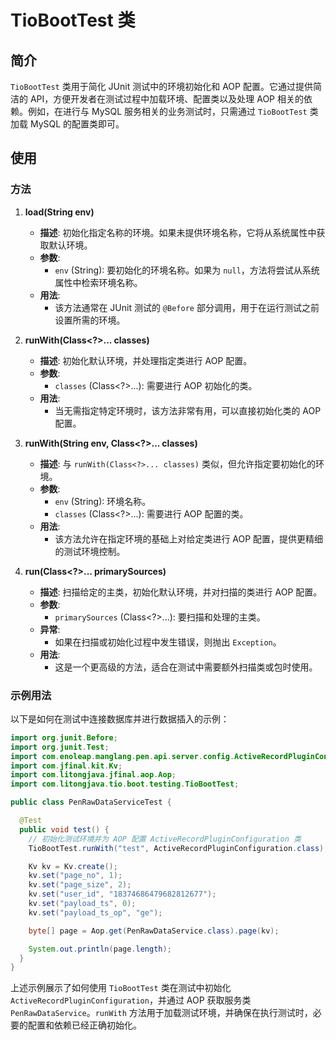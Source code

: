 # TioBootTest 类

## 简介

`TioBootTest` 类用于简化 JUnit 测试中的环境初始化和 AOP 配置。它通过提供简洁的 API，方便开发者在测试过程中加载环境、配置类以及处理 AOP 相关的依赖。例如，在进行与 MySQL 服务相关的业务测试时，只需通过 `TioBootTest` 类加载 MySQL 的配置类即可。

## 使用

### 方法

1. **load(String env)**

   - **描述**: 初始化指定名称的环境。如果未提供环境名称，它将从系统属性中获取默认环境。
   - **参数**:
     - `env` (String): 要初始化的环境名称。如果为 `null`，方法将尝试从系统属性中检索环境名称。
   - **用法**:
     - 该方法通常在 JUnit 测试的 `@Before` 部分调用，用于在运行测试之前设置所需的环境。

2. **runWith(Class<?>... classes)**

   - **描述**: 初始化默认环境，并处理指定类进行 AOP 配置。
   - **参数**:
     - `classes` (Class<?>...): 需要进行 AOP 初始化的类。
   - **用法**:
     - 当无需指定特定环境时，该方法非常有用，可以直接初始化类的 AOP 配置。

3. **runWith(String env, Class<?>... classes)**

   - **描述**: 与 `runWith(Class<?>... classes)` 类似，但允许指定要初始化的环境。
   - **参数**:
     - `env` (String): 环境名称。
     - `classes` (Class<?>...): 需要进行 AOP 配置的类。
   - **用法**:
     - 该方法允许在指定环境的基础上对给定类进行 AOP 配置，提供更精细的测试环境控制。

4. **run(Class<?>... primarySources)**

   - **描述**: 扫描给定的主类，初始化默认环境，并对扫描的类进行 AOP 配置。
   - **参数**:
     - `primarySources` (Class<?>...): 要扫描和处理的主类。
   - **异常**:
     - 如果在扫描或初始化过程中发生错误，则抛出 `Exception`。
   - **用法**:
     - 这是一个更高级的方法，适合在测试中需要额外扫描类或包时使用。

### 示例用法

以下是如何在测试中连接数据库并进行数据插入的示例：

```java
import org.junit.Before;
import org.junit.Test;
import com.enoleap.manglang.pen.api.server.config.ActiveRecordPluginConfiguration;
import com.jfinal.kit.Kv;
import com.litongjava.jfinal.aop.Aop;
import com.litongjava.tio.boot.testing.TioBootTest;

public class PenRawDataServiceTest {

  @Test
  public void test() {
    // 初始化测试环境并为 AOP 配置 ActiveRecordPluginConfiguration 类
    TioBootTest.runWith("test", ActiveRecordPluginConfiguration.class);

    Kv kv = Kv.create();
    kv.set("page_no", 1);
    kv.set("page_size", 2);
    kv.set("user_id", "18374686479682812677");
    kv.set("payload_ts", 0);
    kv.set("payload_ts_op", "ge");

    byte[] page = Aop.get(PenRawDataService.class).page(kv);

    System.out.println(page.length);
  }
}
```

上述示例展示了如何使用 `TioBootTest` 类在测试中初始化 `ActiveRecordPluginConfiguration`，并通过 AOP 获取服务类 `PenRawDataService`。`runWith` 方法用于加载测试环境，并确保在执行测试时，必要的配置和依赖已经正确初始化。
